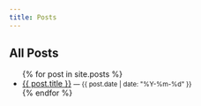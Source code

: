 ```yaml
---
title: Posts
---
```


<h2>All Posts</h2>
<ul>
  {% for post in site.posts %}
    <li>
      <a href="{{ post.url | relative_url }}">{{ post.title }}</a>
      <small> — {{ post.date | date: "%Y-%m-%d" }}</small>
    </li>
  {% endfor %}
</ul>
